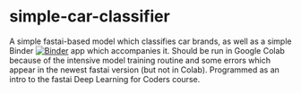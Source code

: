 # simple-car-classifier
 A simple fastai-based model which classifies car brands, as well as a simple Binder [![Binder](https://mybinder.org/badge_logo.svg)](https://mybinder.org/v2/gh/ilbagov/simple-car-classifier/main?filepath=%2Fvoila%2Frender%2Fapp.ipynb) app which accompanies it.
 Should be run in Google Colab because of the intensive model training routine and some errors which appear in the newest fastai version (but not in Colab).
 Programmed as an intro to the fastai Deep Learning for Coders course.
